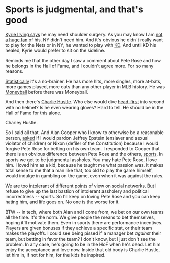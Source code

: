 # Sports is judgmental, and that's good
<a href="https://www.nytimes.com/2020/01/04/sports/basketball/nets-kyrie-irving-shoulder-injury-surgery.html?emc=rss&partner=rss">Kyrie Irving says</a> he may need shoulder surgery. As you may know I am <a href="http://scripting.com/2019/10/26/172803.html">not a huge fan</a> of his. NY didn't need him. And it's obvious he didn't really want to play for the Nets or in NY, he wanted to play with <a href="https://en.wikipedia.org/wiki/Kevin_Durant">KD</a>. And until KD his healed, Kyrie would prefer to sit on the sideline.

Reminds me that the other day I saw a comment about Pete Rose and how he belongs in the Hall of Fame, and I couldn't agree more. For so many reasons.

 <a href="https://twitter.com/davewiner/status/1213879234185302017">Statistically</a> it's a no-brainer. He has more hits, more singles, more at-bats, more games played, more outs than any other player in MLB history. He was <a href="https://en.wikipedia.org/wiki/Moneyball">Moneyball</a> before there was Moneyball. 

And then there's <a href="https://www.todayifoundout.com/index.php/2011/11/whitey-ford-gave-pete-rose-his-charlie-hustle-nickname/">Charlie Hustle</a>. Who else would dive <a href="http://scripting.com/images/2020/01/07/charlieHustle.png">head-first</a> into second with no helmet? Is he even wearing gloves? Hard to tell. He should be in the Hall of Fame for this alone.

Charley Hustle. 

So I said all that. And Alan Cooper who I know to otherwise be a reasonable person, <a href="https://twitter.com/MrAlanCooper/status/1213879931416936449">asked</a> if I would pardon Jeffrey Epstein (enslaver and sexual violator of children) or Nixon (defiler of the Constitution) because I would forgive Pete Rose for betting on his own team. I responded to Cooper that there is an obvious difference between Pete Rose and the others, <a href="https://twitter.com/davewiner/status/1213926736641044485">sports</a>. In sports we get to be judgmental assholes. You may hate Pete Rose, I love him. I loved him as a kid, because he taught me what passion was. It makes total sense to me that a man like that, too old to play the game himself, would indulge in gambling on the game, even when it was against the rules. 

We are too intolerant of different points of view on social networks. But I refuse to give up the last bastion of intolerant assholery and political incorrectness -- sports. So I'll keep on loving Pete Rose and you can keep hating him, and life goes on. No one is the worse for it. 

BTW -- in tech, where both Alan and I come from, we bet on our own teams all the time. It's the norm. We give people the means to bet themselves, hoping it'll motivate them. Even in sports there are performance incentives. Players are given bonuses if they achieve a specific stat, or their team makes the playoffs. I could see being pissed if a manager bet <i>against</i> their team, but betting in favor the team? I don't know, but I just don't see the problem. In any case, he's going to be in the HoF when he's dead. Let him enjoy the acceptance and love now. Inside that old body is Charlie Hustle, let him in, if not for him, for the kids he inspired.  

